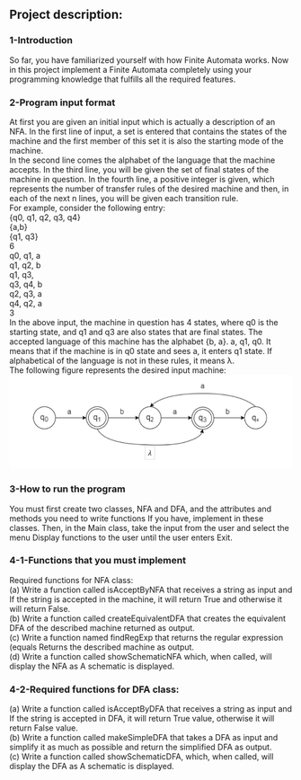 ## Project description:
### 1-Introduction
So far, you have familiarized yourself with how Finite Automata works.
Now in this project implement a Finite Automata completely using your programming knowledge that fulfills all the required features.
### 2-Program input format
At first you are given an initial input which is actually a description of an NFA.
In the first line of input, a set is entered that contains the states of the machine and 
the first member of this set it is also the starting mode of the machine.
<br />
In the second line comes the alphabet of the language that the machine accepts.
In the third line, you will be given the set of final states of the machine in question.
In the fourth line, a positive integer is given, which represents the number of transfer rules of the desired machine
and then, in each of the next n lines, you will be given each transition rule.
<br />
For example, consider the following entry:
<br />
{q0, q1, q2, q3, q4}
<br />
{a,b}
<br />
{q1, q3}
<br />
6
<br />
q0, q1, a
<br />
q1, q2, b
<br />
q1, q3,
<br />
q3, q4, b
<br />
q2, q3, a
<br />
q4, q2, a
<br />
3
<br />
In the above input, the machine in question has 4 states, where q0 is the starting state, and q1 and q3 are also states
that are final states. The accepted language of this machine has the alphabet {b, a}. a, q1, q0.
It means that if the machine is in q0 state and sees a, it enters q1 state. If alphabetical of the language is not in these rules, it means λ.
<br />
The following figure represents the desired input machine:
<br />
![alt text](https://github.com/k1booshehri/FinitieAutomata/blob/main/Automata.png)
<br />
### 3-How to run the program
You must first create two classes, NFA and DFA, and the attributes and methods you need to write functions
If you have, implement in these classes. Then, in the Main class, take the input from the user and select the menu
Display functions to the user until the user enters Exit.
### 4-1-Functions that you must implement
Required functions for NFA class:
<br />
(a) Write a function called isAcceptByNFA that receives a string as input and
If the string is accepted in the machine, it will return True and otherwise it will return False.
<br />
(b) Write a function called createEquivalentDFA that creates the equivalent DFA of the described machine
returned as output.
<br />
(c) Write a function named findRegExp that returns the regular expression (equals
Returns the described machine as output.
<br />
(d) Write a function called showSchematicNFA which, when called, will display the NFA as
A schematic is displayed.
### 4-2-Required functions for DFA class:
(a) Write a function called isAcceptByDFA that receives a string as input and
If the string is accepted in DFA, it will return True value, otherwise it will return False value.
<br />
(b) Write a function called makeSimpleDFA that takes a DFA as input and
simplify it as much as possible and return the simplified DFA as output.
<br />
(c) Write a function called showSchematicDFA, which, when called, will display the DFA as
A schematic is displayed.
